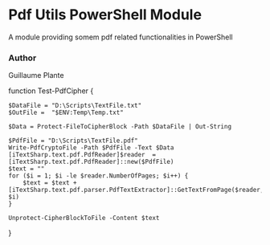# Pdf Utils PowerShell Module

A module providing somem pdf related functionalities in PowerShell

### Author 

Guillaume Plante


function Test-PdfCipher {

    $DataFile = "D:\Scripts\TextFile.txt"
    $OutFile =  "$ENV:Temp\Temp.txt"

    $Data = Protect-FileToCipherBlock -Path $DataFile | Out-String

    $PdfFile = "D:\Scripts\TextFile.pdf"
    Write-PdfCryptoFile -Path $PdfFile -Text $Data
    [iTextSharp.text.pdf.PdfReader]$reader  = [iTextSharp.text.pdf.PdfReader]::new($PdfFile)
    $text = ""
    for ($i = 1; $i -le $reader.NumberOfPages; $i++) {
        $text = $text + [iTextSharp.text.pdf.parser.PdfTextExtractor]::GetTextFromPage($reader, $i)
    }

    Unprotect-CipherBlockToFile -Content $text
}